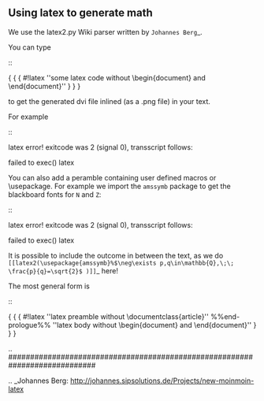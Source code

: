 Using latex to generate math
----------------------------

We use the latex2.py Wiki parser written by `Johannes Berg`_.

You can type 

::

   { { { #!latex
   ''some latex code without \begin{document} and \end{document}''
   } } }

to get the generated dvi file inlined (as a .png file) in your text. 

For example 

::

   latex error! exitcode was 2 (signal 0), transscript follows:

   failed to exec() latex


You can also add a peramble containing user defined macros or \usepackage. For example we import the ``amssymb`` package to get the blackboard fonts for ``N`` and ``Z``:

::

   latex error! exitcode was 2 (signal 0), transscript follows:

   failed to exec() latex


It is possible to include the outcome in between the text,  as we do `[[latex2(\usepackage{amssymb}%$\neg\exists p,q\in\mathbb{Q},\;\; \frac{p}{q}=\sqrt{2}$ )]]`_ here!

The most general form is

::

   { { { #!latex
   ''latex preamble without \documentclass{article}''
    %%end-prologue%%
   ''latex body without \begin{document} and \end{document}''
   } } }

.. ############################################################################

.. _Johannes Berg: http://johannes.sipsolutions.de/Projects/new-moinmoin-latex

